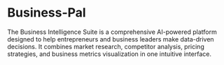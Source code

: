 # Business-Pal
The Business Intelligence Suite is a comprehensive AI-powered platform designed to help entrepreneurs and business leaders make data-driven decisions. It combines market research, competitor analysis, pricing strategies, and business metrics visualization in one intuitive interface.

